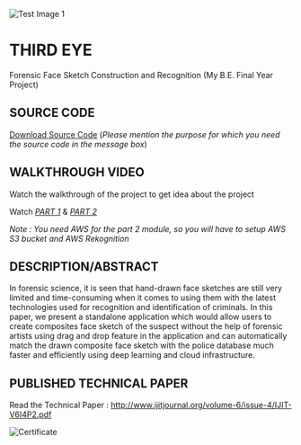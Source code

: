 ![Test Image 1](https://github.com/imakashsahu/Third-Eye-Final-Year-Project/blob/main/Logo.jpg)


# THIRD EYE
Forensic Face Sketch Construction and Recognition (My B.E. Final Year Project)

## SOURCE CODE
[Download Source Code](https://drive.google.com/file/d/1WKZkri4fDoxg15QLGj8guo3zj7LyOcDL/view?usp=sharing)
(*Please mention the purpose for which you need the source code in the message box*)

## WALKTHROUGH VIDEO
Watch the walkthrough of the project to get idea about the project

Watch *[PART 1](https://www.youtube.com/watch?v=wGEEOh1bA2s&ab_channel=AkashSahu)* & *[PART 2](https://www.youtube.com/watch?v=FzLebHWGhnE&ab_channel=AkashSahu)*

*Note : You need AWS for the part 2 module, so you will have to setup AWS S3 bucket and AWS Rekognition*

## DESCRIPTION/ABSTRACT
In forensic science, it is seen that hand-drawn face sketches are still very limited and time-consuming when it comes to using them with the latest technologies used for recognition and identification of criminals. In this paper, we present a standalone application which would allow users to create composites face sketch of the suspect without the help of forensic artists using drag and drop feature in the application and can automatically match the drawn composite face sketch with the police database much faster and efficiently using deep learning and cloud infrastructure.

## PUBLISHED TECHNICAL PAPER
Read the Technical Paper : http://www.ijitjournal.org/volume-6/issue-4/IJIT-V6I4P2.pdf

![Certificate](https://github.com/imakashsahu/Third-Eye-Final-Year-Project/blob/main/Technical%20Paper%20Certificates/Akash%20Sahu.jpg)


